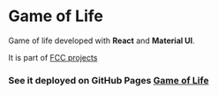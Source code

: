 # Game of Life

Game of life developed with **React** and **Material UI**.

It is part of [FCC projects](https://www.freecodecamp.org/challenges/build-the-game-of-life)

### See it deployed on GitHub Pages [Game of Life](https://a-sep.github.io/game_of_life/)